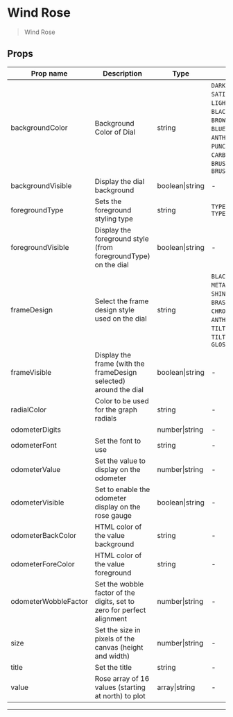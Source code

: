 # Wind Rose

> Wind Rose

## Props

| Prop name            | Description                                                            | Type            | Values                                                                                                                                                                                                           | Default                         |
| -------------------- | ---------------------------------------------------------------------- | --------------- | ---------------------------------------------------------------------------------------------------------------------------------------------------------------------------------------------------------------- | ------------------------------- |
| backgroundColor      | Background Color of Dial                                               | string          | `DARK_GRAY`, `SATIN_GRAY`, `LIGHT_GRAY`, `WHITE`, `BLACK`, `BEIGE`, `BROWN`, `RED`, `GREEN`, `BLUE`, `TURNED`, `ANTHRACITE`, `MUD`, `PUNCHED_SHEET`, `CARBON`, `STAINLESS`, `BRUSHED_METAL`, `BRUSHED_STAINLESS` | "DARK_GRAY"                     |
| backgroundVisible    | Display the dial background                                            | boolean\|string | -                                                                                                                                                                                                                | true                            |
| foregroundType       | Sets the foreground styling type                                       | string          | `TYPE1 through TYPE5`                                                                                                                                                                                            | "TYPE1"                         |
| foregroundVisible    | Display the foreground style (from foregroundType) on the dial         | boolean\|string | -                                                                                                                                                                                                                | true                            |
| frameDesign          | Select the frame design style used on the dial                         | string          | `BLACK_METAL`, `METAL`, `SHINY_METAL`, `BRASS`, `STEEL`, `CHROME`, `GOLD`, `ANTHRACITE`, `TILTED_GRAY`, `TILTED_BLACK`, `GLOSSY_METAL`                                                                           | "METAL"                         |
| frameVisible         | Display the frame (with the frameDesign selected) around the dial      | boolean\|string | -                                                                                                                                                                                                                | true                            |
| radialColor          | Color to be used for the graph radials                                 | string          | -                                                                                                                                                                                                                | "Gradient(#408040:red:#7070A0)" |
| odometerDigits       |                                                                        | number\|string  | -                                                                                                                                                                                                                | 5                               |
| odometerFont         | Set the font to use                                                    | string          | -                                                                                                                                                                                                                | "sans-serif"                    |
| odometerValue        | Set the value to display on the odometer                               | number\|string  | -                                                                                                                                                                                                                | undefined                       |
| odometerVisible      | Set to enable the odometer display on the rose gauge                   | boolean\|string | -                                                                                                                                                                                                                | false                           |
| odometerBackColor    | HTML color of the value background                                     | string          | -                                                                                                                                                                                                                | "#050505"                       |
| odometerForeColor    | HTML color of the value foreground                                     | string          | -                                                                                                                                                                                                                | "#F8F8F8"                       |
| odometerWobbleFactor | Set the wobble factor of the digits, set to zero for perfect alignment | number\|string  | -                                                                                                                                                                                                                | 0.07                            |
| size                 | Set the size in pixels of the canvas (height and width)                | number\|string  | -                                                                                                                                                                                                                | undefined                       |
| title                | Set the title                                                          | string          | -                                                                                                                                                                                                                | undefined                       |
| value                | Rose array of 16 values (starting at north) to plot                    | array\|string   | -                                                                                                                                                                                                                |                                 |

---
